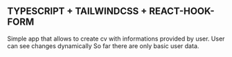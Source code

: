 ## TYPESCRIPT + TAILWINDCSS + REACT-HOOK-FORM

Simple app that allows to create cv with informations provided by user.
User can see changes dynamically
So far there are only basic user data.
